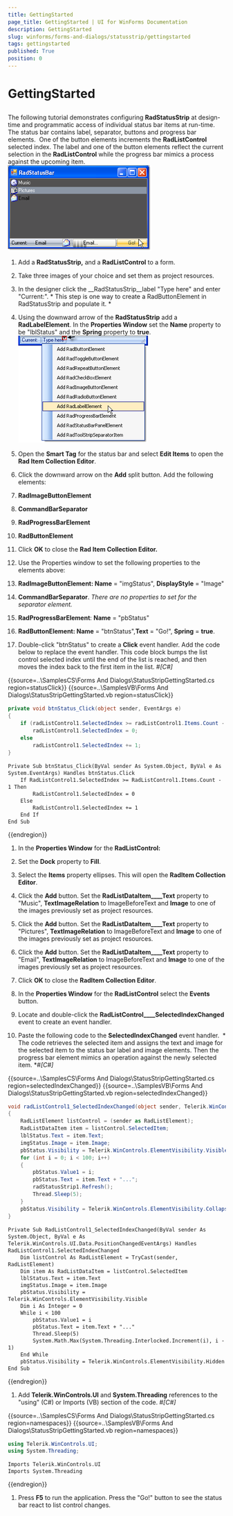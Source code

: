 ```yaml
---
title: GettingStarted
page_title: GettingStarted | UI for WinForms Documentation
description: GettingStarted
slug: winforms/forms-and-dialogs/statusstrip/gettingstarted
tags: gettingstarted
published: True
position: 0
---
```


# GettingStarted



## 

The following tutorial demonstrates configuring __RadStatusStrip__
          at design-time and programmatic access of individual status bar items at run-time.
          The status bar contains label, separator, buttons and progress bar elements. 
          One of the button elements increments the __RadListControl__ selected index.
          The label and one of the button elements reflect the current selection in the
          __RadListControl__ while the progress bar mimics a process
          against the upcoming item.
        ![forms-and-dialogs-statusstrip-getting-started 001](images/forms-and-dialogs-statusstrip-getting-started001.png)

1. Add a __RadStatusStrip,__ and a __RadListControl__ to a form.
            

1. Take three images of your choice and set them as project resources.

1. In the designer click the __RadStatusStrip__label
              "Type here" and enter "Current:". *
                This step is one way to create
                a RadButtonElement in RadStatusStrip and populate it.
              *

1. Using the downward arrow of the __RadStatusStrip__
              add a __RadLabelElement__.
              In the __Properties Window__ set the
              __Name__ property to be "lblStatus" and the
              __Spring__ property to __true__.
            ![forms-and-dialogs-statusstrip-getting-started 002](images/forms-and-dialogs-statusstrip-getting-started002.png)

1. Open the __Smart Tag__ for the status bar and select
              __Edit Items__ to open the __Rad Item Collection Editor__.
            

1. Click the downward arrow on the __Add__ split button.
              Add the following elements:
            

1. __RadImageButtonElement__

1. __CommandBarSeparator__

1. __RadProgressBarElement__

1. __RadButtonElement__

1. Click __OK__ to close the __Rad Item Collection Editor.__

1. Use the Properties window to set the following properties to the elements above:

1. __RadImageButtonElement: Name__ = "imgStatus", __DisplayStyle__ = "Image"
                

1. __CommandBarSeparator__. *There are no properties to set for the separator element.*

1. __RadProgressBarElement__: __Name__ = "pbStatus"
                

1. __RadButtonElement: Name__ = "btnStatus",__Text__ = "Go!", __Spring__ = __true__.
                

1. Double-click "btnStatus" to create a __Click__ event handler.
              Add the code below to replace the event handler. This code block bumps the list control
              selected index until the end of the list is reached, and then moves the index back to the first item in the list.
            #_[C#]_

	



{{source=..\SamplesCS\Forms And Dialogs\StatusStripGettingStarted.cs region=statusClick}} 
{{source=..\SamplesVB\Forms And Dialogs\StatusStripGettingStarted.vb region=statusClick}} 

````C#
private void btnStatus_Click(object sender, EventArgs e)
{
    if (radListControl1.SelectedIndex >= radListControl1.Items.Count - 1)
        radListControl1.SelectedIndex = 0;
    else
        radListControl1.SelectedIndex += 1;
}

````
````VB.NET
Private Sub btnStatus_Click(ByVal sender As System.Object, ByVal e As System.EventArgs) Handles btnStatus.Click
    If RadListControl1.SelectedIndex >= RadListControl1.Items.Count - 1 Then
        RadListControl1.SelectedIndex = 0
    Else
        RadListControl1.SelectedIndex += 1
    End If
End Sub

````

{{endregion}} 




1. In the __Properties Window__ for the __RadListControl:__

1. Set the __Dock__ property to __Fill__.
                

1. Select the __Items__ property ellipses.
                  This will open the __RadItem Collection Editor__.
                

1. Click the __Add__ button.
                  Set the __RadListDataItem____Text__
                  property to "Music", __TextImageRelation__ to ImageBeforeText and
                  __Image__ to one of the images previously set as project resources.
                

1. Click the __Add__ button.
                  Set the __RadListDataItem____Text__
                  property to "Pictures", __TextImageRelation__ to ImageBeforeText and
                  __Image__ to one of the images previously set as project resources.
                

1. Click the __Add__ button.
                  Set the __RadListDataItem____Text__
                  property to "Email", __TextImageRelation__ to ImageBeforeText and
                  __Image__ to one of the images previously set as project resources.
                

1. Click __OK__ to close the
                  __RadItem Collection Editor__.
                

1. In the __Properties Window__
              for the __RadListControl__ select the __Events__ button.
            

1. Locate and double-click the __RadListControl____SelectedIndexChanged__ event to create an event handler.
            

1. Paste the following code to the __SelectedIndexChanged__ event handler. 
              *
                The code retrieves the selected item and assigns the text and image for the selected item to the
                status bar label and image elements. Then the progress bar element mimics an operation against
                the newly selected item.
              *#_[C#]_

	



{{source=..\SamplesCS\Forms And Dialogs\StatusStripGettingStarted.cs region=selectedIndexChanged}} 
{{source=..\SamplesVB\Forms And Dialogs\StatusStripGettingStarted.vb region=selectedIndexChanged}} 

````C#
void radListControl1_SelectedIndexChanged(object sender, Telerik.WinControls.UI.Data.PositionChangedEventArgs e)
{
    RadListElement listControl = (sender as RadListElement);
    RadListDataItem item = listControl.SelectedItem;
    lblStatus.Text = item.Text;
    imgStatus.Image = item.Image;
    pbStatus.Visibility = Telerik.WinControls.ElementVisibility.Visible;
    for (int i = 0; i < 100; i++)
    {
        pbStatus.Value1 = i;
        pbStatus.Text = item.Text + "...";
        radStatusStrip1.Refresh();
        Thread.Sleep(5);
    }
    pbStatus.Visibility = Telerik.WinControls.ElementVisibility.Collapsed;
}

````
````VB.NET
Private Sub RadListControl1_SelectedIndexChanged(ByVal sender As System.Object, ByVal e As Telerik.WinControls.UI.Data.PositionChangedEventArgs) Handles RadListControl1.SelectedIndexChanged
    Dim listControl As RadListElement = TryCast(sender, RadListElement)
    Dim item As RadListDataItem = listControl.SelectedItem
    lblStatus.Text = item.Text
    imgStatus.Image = item.Image
    pbStatus.Visibility = Telerik.WinControls.ElementVisibility.Visible
    Dim i As Integer = 0
    While i < 100
        pbStatus.Value1 = i
        pbStatus.Text = item.Text + "..."
        Thread.Sleep(5)
        System.Math.Max(System.Threading.Interlocked.Increment(i), i - 1)
    End While
    pbStatus.Visibility = Telerik.WinControls.ElementVisibility.Hidden
End Sub

````

{{endregion}} 




1. Add __Telerik.WinControls.UI__ and __System.Threading__ references to the "using" (C#) or Imports (VB) section of the code.
            #_[C#]_

	



{{source=..\SamplesCS\Forms And Dialogs\StatusStripGettingStarted.cs region=namespaces}} 
{{source=..\SamplesVB\Forms And Dialogs\StatusStripGettingStarted.vb region=namespaces}} 

````C#
using Telerik.WinControls.UI;
using System.Threading;

````
````VB.NET
Imports Telerik.WinControls.UI
Imports System.Threading

````

{{endregion}} 




1. Press __F5__ to run the application. Press the "Go!" button to see the status bar react to list control changes.
            
